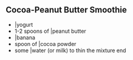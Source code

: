 ## Cocoa-Peanut Butter Smoothie

- |yogurt
- 1-2 spoons of |peanut butter
- |banana
- spoon of |cocoa powder
- some |water (or milk) to thin the mixture
end